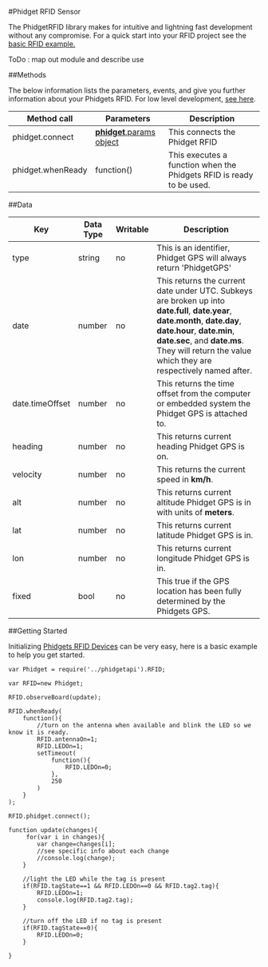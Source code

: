 #Phidget RFID Sensor

The PhidgetRFID library makes for intuitive and lightning fast development without any compromise. For a quick start into your RFID project see the [basic RFID example.](https://github.com/RIAEvangelist/node-phidget-API/blob/master/examples/RFID.js)

ToDo : map out module and describe use

##Methods

The below information lists the parameters, events, and give you further information about your Phidgets RFID. For low level development, [see here](https://github.com/RIAEvangelist/node-phidget-API/blob/master/docs/Phidget.md#connecting--phidgetparams).

|Method call|Parameters|Description|
|---|---|---|
|phidget.connect|[__phidget__.params object](https://github.com/RIAEvangelist/node-phidget-API/blob/master/docs/Phidget.md#connecting--phidgetparams)|This connects the Phidget RFID|
|phidget.whenReady|function() |This executes a function when the Phidgets RFID is ready to be used.|

##Data
 
 |Key|Data Type|Writable|Description|
|---|---|---|---|
|type|string|no|This is an identifier, Phidget GPS will always return 'PhidgetGPS'|
|date|number|no|This returns the current date under UTC. Subkeys are broken up into __date.full__, __date.year__, __date.month__, __date.day__, __date.hour__, __date.min__, __date.sec__, and __date.ms__. They will return the value which they are respectively named after.|
|date.timeOffset|number|no|This returns the time offset from the computer or embedded system the Phidget GPS is attached to. |
|heading|number|no|This returns current heading Phidget GPS is on.|
|velocity|number|no|This returns the current speed in __km/h__. |
|alt|number|no|This returns current altitude Phidget GPS is in with units of __meters__.|
|lat|number|no|This returns current latitude Phidget GPS is in.|
|lon|number|no|This returns current longitude Phidget GPS is in.|
|fixed|bool|no|This true if the GPS location has been fully determined by the Phidgets GPS.|

##Getting Started

Initializing [Phidgets RFID Devices](http://www.phidgets.com/products.php?category=14) can be very easy, here is a basic example to help you get started.

    var Phidget = require('../phidgetapi').RFID;

    var RFID=new Phidget;

    RFID.observeBoard(update);

    RFID.whenReady(
        function(){
            //turn on the antenna when available and blink the LED so we know it is ready.
            RFID.antennaOn=1;
            RFID.LEDOn=1;
            setTimeout(
                function(){
                    RFID.LEDOn=0;
                },
                250
            )
        }
    );

    RFID.phidget.connect();

    function update(changes){
         for(var i in changes){
            var change=changes[i];
            //see specific info about each change
            //console.log(change);
        }

        //light the LED while the tag is present
        if(RFID.tagState==1 && RFID.LEDOn==0 && RFID.tag2.tag){
            RFID.LEDOn=1;
            console.log(RFID.tag2.tag);
        }

        //turn off the LED if no tag is present
        if(RFID.tagState==0){
            RFID.LEDOn=0;
        }

    }